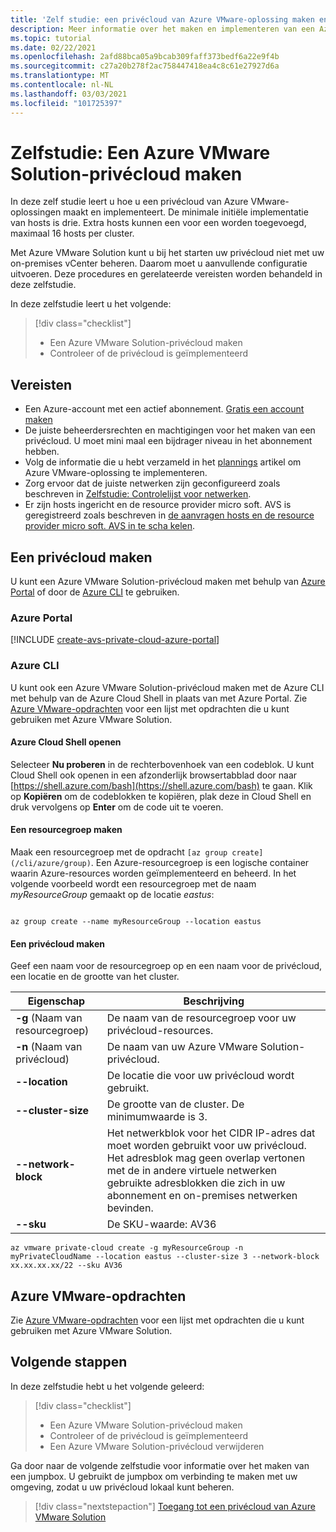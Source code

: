 ```yaml
---
title: 'Zelf studie: een privécloud van Azure VMware-oplossing maken en implementeren'
description: Meer informatie over het maken en implementeren van een Azure VMware-oplossing privécloud
ms.topic: tutorial
ms.date: 02/22/2021
ms.openlocfilehash: 2afd88bca05a9bcab309faff373bedf6a22e9f4b
ms.sourcegitcommit: c27a20b278f2ac758447418ea4c8c61e27927d6a
ms.translationtype: MT
ms.contentlocale: nl-NL
ms.lasthandoff: 03/03/2021
ms.locfileid: "101725397"
---
```

# <a name="tutorial-create-an-azure-vmware-solution-private-cloud"></a>Zelfstudie: Een Azure VMware Solution-privécloud maken

In deze zelf studie leert u hoe u een privécloud van Azure VMware-oplossingen maakt en implementeert. De minimale initiële implementatie van hosts is drie. Extra hosts kunnen een voor een worden toegevoegd, maximaal 16 hosts per cluster. 

Met Azure VMware Solution kunt u bij het starten uw privécloud niet met uw on-premises vCenter beheren. Daarom moet u aanvullende configuratie uitvoeren. Deze procedures en gerelateerde vereisten worden behandeld in deze zelfstudie.

In deze zelfstudie leert u het volgende:

> [!div class="checklist"]
> * Een Azure VMware Solution-privécloud maken
> * Controleer of de privécloud is geïmplementeerd

## <a name="prerequisites"></a>Vereisten

- Een Azure-account met een actief abonnement. [Gratis een account maken](https://azure.microsoft.com/free/?WT.mc_id=A261C142F)
- De juiste beheerdersrechten en machtigingen voor het maken van een privécloud. U moet mini maal een bijdrager niveau in het abonnement hebben.
- Volg de informatie die u hebt verzameld in het [plannings](production-ready-deployment-steps.md) artikel om Azure VMware-oplossing te implementeren.
- Zorg ervoor dat de juiste netwerken zijn geconfigureerd zoals beschreven in [ Zelfstudie: Controlelijst voor netwerken](tutorial-network-checklist.md).
- Er zijn hosts ingericht en de resource provider micro soft. AVS is geregistreerd zoals beschreven in [de aanvragen hosts en de resource provider micro soft. AVS in te scha kelen](enable-azure-vmware-solution.md).

## <a name="create-a-private-cloud"></a>Een privécloud maken

U kunt een Azure VMware Solution-privécloud maken met behulp van [Azure Portal](#azure-portal) of door de [Azure CLI](#azure-cli) te gebruiken.

### <a name="azure-portal"></a>Azure Portal

[!INCLUDE [create-avs-private-cloud-azure-portal](includes/create-private-cloud-azure-portal-steps.md)]

### <a name="azure-cli"></a>Azure CLI

U kunt ook een Azure VMware Solution-privécloud maken met de Azure CLI met behulp van de Azure Cloud Shell in plaats van met Azure Portal.  Zie [Azure VMware-opdrachten](/cli/azure/ext/vmware/vmware) voor een lijst met opdrachten die u kunt gebruiken met Azure VMware Solution.

#### <a name="open-azure-cloud-shell"></a>Azure Cloud Shell openen

Selecteer **Nu proberen** in de rechterbovenhoek van een codeblok. U kunt Cloud Shell ook openen in een afzonderlijk browsertabblad door naar [https://shell.azure.com/bash](https://shell.azure.com/bash) te gaan. Klik op **Kopiëren** om de codeblokken te kopiëren, plak deze in Cloud Shell en druk vervolgens op **Enter** om de code uit te voeren.

#### <a name="create-a-resource-group"></a>Een resourcegroep maken

Maak een resourcegroep met de opdracht `[az group create](/cli/azure/group)`. Een Azure-resourcegroep is een logische container waarin Azure-resources worden geïmplementeerd en beheerd. In het volgende voorbeeld wordt een resourcegroep met de naam *myResourceGroup* gemaakt op de locatie *eastus*:

```azurecli-interactive

az group create --name myResourceGroup --location eastus
```

#### <a name="create-a-private-cloud"></a>Een privécloud maken

Geef een naam voor de resourcegroep op en een naam voor de privécloud, een locatie en de grootte van het cluster.

| Eigenschap  | Beschrijving  |
| --------- | ------------ |
| **-g** (Naam van resourcegroep)     | De naam van de resourcegroep voor uw privécloud-resources.        |
| **-n** (Naam van privécloud)     | De naam van uw Azure VMware Solution-privécloud.        |
| **--location**     | De locatie die voor uw privécloud wordt gebruikt.         |
| **--cluster-size**     | De grootte van de cluster. De minimumwaarde is 3.         |
| **--network-block**     | Het netwerkblok voor het CIDR IP-adres dat moet worden gebruikt voor uw privécloud. Het adresblok mag geen overlap vertonen met de in andere virtuele netwerken gebruikte adresblokken die zich in uw abonnement en on-premises netwerken bevinden.        |
| **--sku** | De SKU-waarde: AV36 |

```azurecli-interactive
az vmware private-cloud create -g myResourceGroup -n myPrivateCloudName --location eastus --cluster-size 3 --network-block xx.xx.xx.xx/22 --sku AV36
```

## <a name="azure-vmware-commands"></a>Azure VMware-opdrachten

Zie [Azure VMware-opdrachten](/cli/azure/ext/vmware/vmware) voor een lijst met opdrachten die u kunt gebruiken met Azure VMware Solution.

## <a name="next-steps"></a>Volgende stappen

In deze zelfstudie hebt u het volgende geleerd:

> [!div class="checklist"]
> * Een Azure VMware Solution-privécloud maken
> * Controleer of de privécloud is geïmplementeerd
> * Een Azure VMware Solution-privécloud verwijderen

Ga door naar de volgende zelfstudie voor informatie over het maken van een jumpbox. U gebruikt de jumpbox om verbinding te maken met uw omgeving, zodat u uw privécloud lokaal kunt beheren.


> [!div class="nextstepaction"]
> [Toegang tot een privécloud van Azure VMware Solution](tutorial-access-private-cloud.md)
